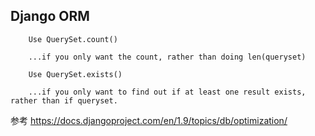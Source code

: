 
## Django ORM

```
    Use QuerySet.count()

    ...if you only want the count, rather than doing len(queryset)
```

```
    Use QuerySet.exists()

    ...if you only want to find out if at least one result exists, rather than if queryset.
```

参考 https://docs.djangoproject.com/en/1.9/topics/db/optimization/
